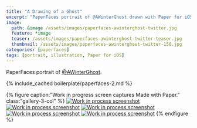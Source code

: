 ```yaml
---
title: "A Drawing of a Ghost"
excerpt: "PaperFaces portrait of @AWinterGhost drawn with Paper for iOS on an iPad."
image: 
  path: &image /assets/images/paperfaces-awinterghost-twitter.jpg 
  feature: *image
  teaser: /assets/images/paperfaces-awinterghost-twitter-teaser.jpg
  thumbnail: /assets/images/paperfaces-awinterghost-twitter-150.jpg
categories: [paperfaces]
tags: [portrait, illustration, Paper for iOS]
---
```


PaperFaces portrait of [@AWinterGhost](https://twitter.com/AWinterGhost).

{% include_cached boilerplate/paperfaces-2.md %}

{% figure caption:"Work in progress screen captures Made with Paper." class:"gallery-3-col" %}
[![Work in process screenshot](/assets/images/paperfaces-awinterghost-process-1-600.jpg)](/assets/images/paperfaces-awinterghost-process-1-lg.jpg) [![Work in process screenshot](/assets/images/paperfaces-awinterghost-process-2-600.jpg)](/assets/images/paperfaces-awinterghost-process-2-lg.jpg) [![Work in process screenshot](/assets/images/paperfaces-awinterghost-process-3-600.jpg)](/assets/images/paperfaces-awinterghost-process-3-lg.jpg) [![Work in process screenshot](/assets/images/paperfaces-awinterghost-process-4-600.jpg)](/assets/images/paperfaces-awinterghost-process-4-lg.jpg) [![Work in process screenshot](/assets/images/paperfaces-awinterghost-process-5-600.jpg)](/assets/images/paperfaces-awinterghost-process-5-lg.jpg)
{% endfigure %}
